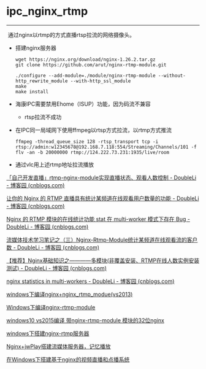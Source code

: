 # ipc_nginx_rtmp

---

​		通过nginx以rtmp的方式直播rtsp拉流的网络摄像头。

- 搭建nginx服务器

  ```shell
  wget https://nginx.org/download/nginx-1.26.2.tar.gz
  git clone https://github.com/arut/nginx-rtmp-module.git
  
  ./configure --add-module=./module/nginx-rtmp-module --without-http_rewrite_module --with-http_ssl_module
  make
  make install
  ```

- 海康IPC需要禁用Ehome（ISUP）功能，因为码流不兼容

  - rtsp拉流不成功

- 在IPC同一局域网下使用ffmpeg以rtsp方式拉流，以rtmp方式推流

  ```shell
  ffmpeg -thread_queue_size 128 -rtsp_transport tcp -i rtsp://admin:w12345678@192.168.7.118:554/Streaming/Channels/101 -f flv -an -b 20000000 rtmp://124.222.73.231:1935/live/room
  ```

- 通过vlc用上述rtmp地址拉流播放

[「自己开发直播」rtmp-nginx-module实现直播状态、观看人数控制 - DoubleLi - 博客园 (cnblogs.com)](https://www.cnblogs.com/lidabo/p/9004087.html)

[让你的 Nginx 的 RTMP 直播具有统计某频道在线观看用户数量的功能 - DoubleLi - 博客园 (cnblogs.com)](https://www.cnblogs.com/lidabo/p/9004106.html)

[Nginx 的 RTMP 模块的在线统计功能 stat 在 multi-worker 模式下存在 Bug - DoubleLi - 博客园 (cnblogs.com)](https://www.cnblogs.com/lidabo/p/9004105.html)

[流媒体技术学习笔记之（三）Nginx-Rtmp-Module统计某频道在线观看流的客户数 - DoubleLi - 博客园 (cnblogs.com)](https://www.cnblogs.com/lidabo/p/9004154.html)

[【推荐】Nginx基础知识之————多模块(非覆盖安装、RTMP在线人数实例安装测试) - DoubleLi - 博客园 (cnblogs.com)](https://www.cnblogs.com/lidabo/p/9004175.html)

[nginx statistics in multi-workers - DoubleLi - 博客园 (cnblogs.com)](https://www.cnblogs.com/lidabo/p/9015724.html)

[     windows下编译nginx+nginx_rtmp_modue(vs2013)       ](https://www.cnblogs.com/lidabo/p/9037968.html)

[     Windows下编译nginx-rtmp-module       ](https://www.cnblogs.com/lidabo/p/9037976.html)

[     windows10 vs2015编译 带nginx-rtmp-module 模块的32位nginx       ](https://www.cnblogs.com/lidabo/p/9037981.html)

[     windows下搭建nginx-rtmp服务器       ](https://www.cnblogs.com/lidabo/p/9077938.html)

[     Nginx+jwPlay搭建流媒体服务器，记忆播放       ](https://www.cnblogs.com/lidabo/p/9101407.html)

[     在Windows下搭建基于nginx的视频直播和点播系统       ](https://www.cnblogs.com/lidabo/p/9101459.html)

